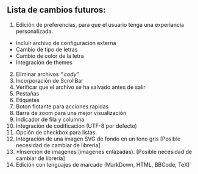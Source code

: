 ## Lista de cambios futuros:
1. Edición de preferencias, para que el usuario tenga una experiancia personalizada.
  - Incluir archivo de configuración externa
  - Cambio de tipo de letras
  - Cambio de color de la letra
  - Integración de themes
   
2. Eliminar archivos _“.cody”_
3. Incorporación de ScrollBar
4. Verificar que el archivo se ha salvado antes de salir
6. Pestañas
7. Etiquetas
8. Boton flotante para acciones rapidas
9. Barra de zoom para una mejor visualización
10. Indicador de fila y columna
11. Integración de codificación (UTF-8 por defecto)
12. Opción de checkbox para listas.
13. Integración de una imagen SVG de fondo en un tono gris [Posible necesidad de cambiar de libreria]
14. *Inserción de imagenes (imagenes enlazadas). [Posible necesidad de cambiar de libreria]
15. Edición con lenguajes de marcado (MarkDown, HTML, BBCode, TeX)
